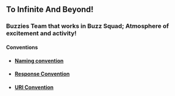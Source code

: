 ## To Infinite And Beyond!
### Buzzies Team that works in Buzz Squad; Atmosphere of excitement and activity!

#### Conventions
- #### [Naming convention](https://symfony.com/doc/current/contributing/code/standards.html#naming-conventions)
- #### [Response Convention](ResponseConvention.md)
- #### [URI Convention](URIConvention.md)
